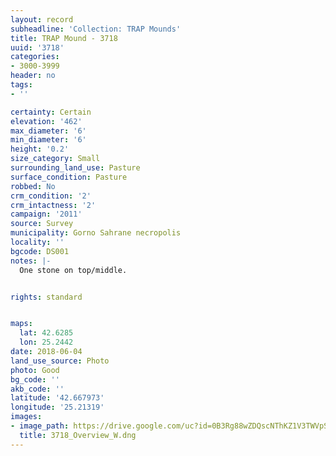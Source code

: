 ```yaml
---
layout: record
subheadline: 'Collection: TRAP Mounds'
title: TRAP Mound - 3718
uuid: '3718'
categories:
- 3000-3999
header: no
tags:
- ''

certainty: Certain
elevation: '462'
max_diameter: '6'
min_diameter: '6'
height: '0.2'
size_category: Small
surrounding_land_use: Pasture
surface_condition: Pasture
robbed: No
crm_condition: '2'
crm_intactness: '2'
campaign: '2011'
source: Survey
municipality: Gorno Sahrane necropolis
locality: ''
bgcode: DS001
notes: |-
  One stone on top/middle.


rights: standard


maps:
  lat: 42.6285
  lon: 25.2442
date: 2018-06-04
land_use_source: Photo
photo: Good
bg_code: ''
akb_code: ''
latitude: '42.667973'
longitude: '25.21319'
images:
- image_path: https://drive.google.com/uc?id=0B3Rg88wZDQscNThKZ1V3TWVpSDA
  title: 3718_Overview_W.dng
---
```

